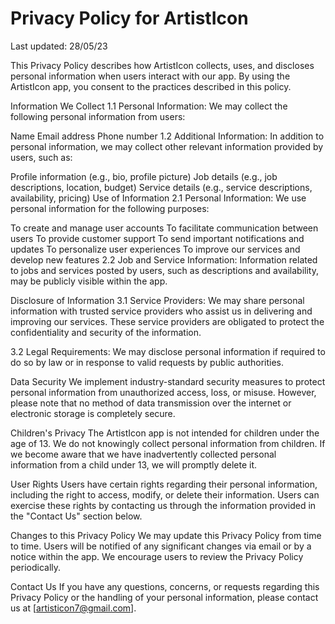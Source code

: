 # Privacy Policy for ArtistIcon

Last updated: 28/05/23

This Privacy Policy describes how ArtistIcon collects, uses, and discloses personal information when users interact with our app. By using the ArtistIcon app, you consent to the practices described in this policy.

Information We Collect
1.1 Personal Information:
We may collect the following personal information from users:

Name
Email address
Phone number
1.2 Additional Information:
In addition to personal information, we may collect other relevant information provided by users, such as:

Profile information (e.g., bio, profile picture)
Job details (e.g., job descriptions, location, budget)
Service details (e.g., service descriptions, availability, pricing)
Use of Information
2.1 Personal Information:
We use personal information for the following purposes:

To create and manage user accounts
To facilitate communication between users
To provide customer support
To send important notifications and updates
To personalize user experiences
To improve our services and develop new features
2.2 Job and Service Information:
Information related to jobs and services posted by users, such as descriptions and availability, may be publicly visible within the app.

Disclosure of Information
3.1 Service Providers:
We may share personal information with trusted service providers who assist us in delivering and improving our services. These service providers are obligated to protect the confidentiality and security of the information.

3.2 Legal Requirements:
We may disclose personal information if required to do so by law or in response to valid requests by public authorities.

Data Security
We implement industry-standard security measures to protect personal information from unauthorized access, loss, or misuse. However, please note that no method of data transmission over the internet or electronic storage is completely secure.


Children's Privacy
The ArtistIcon app is not intended for children under the age of 13. We do not knowingly collect personal information from children. If we become aware that we have inadvertently collected personal information from a child under 13, we will promptly delete it.

User Rights
Users have certain rights regarding their personal information, including the right to access, modify, or delete their information. Users can exercise these rights by contacting us through the information provided in the "Contact Us" section below.

Changes to this Privacy Policy
We may update this Privacy Policy from time to time. Users will be notified of any significant changes via email or by a notice within the app. We encourage users to review the Privacy Policy periodically.

Contact Us
If you have any questions, concerns, or requests regarding this Privacy Policy or the handling of your personal information, please contact us at [artisticon7@gmail.com].

